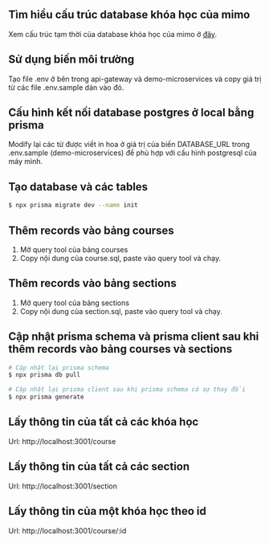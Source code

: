 ## Tìm hiểu cấu trúc database khóa học của mimo

Xem cấu trúc tạm thời của database khóa học của mimo ở [đây](https://dbdiagram.io/d/hihi-6607ba1837b7e33fd716ebf6).

## Sử dụng biến môi trường

Tạo file .env ở bên trong api-gateway và demo-microservices và copy giá trị từ các file .env.sample dán vào đó.

## Cấu hình kết nối database postgres ở local bằng prisma

Modify lại các từ được viết in hoa ở giá trị của biến DATABASE_URL trong .env.sample (demo-microservices) để phù hợp với cấu hình postgresql của máy mình.

## Tạo database và các tables

```bash
$ npx prisma migrate dev --name init
```

## Thêm records vào bảng courses

1. Mở query tool của bảng courses
2. Copy nội dung của course.sql, paste vào query tool và chạy.

## Thêm records vào bảng sections

1. Mở query tool của bảng sections
2. Copy nội dung của section.sql, paste vào query tool và chạy.

## Cập nhật prisma schema và prisma client sau khi thêm records vào bảng courses và sections

```bash
# Cập nhật lại prisma schema
$ npx prisma db pull

# Cập nhật lại prisma client sau khi prisma schema có sự thay đổi
$ npx prisma generate
```

## Lấy thông tin của tất cả các khóa học

Url: http://localhost:3001/course

## Lấy thông tin của tất cả các section

Url: http://localhost:3001/section

## Lấy thông tin của một khóa học theo id

Url: http://localhost:3001/course/:id
